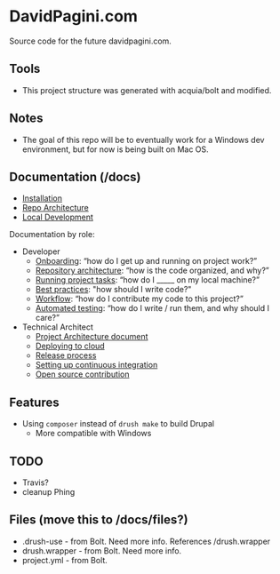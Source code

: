 # DavidPagini.com

Source code for the future davidpagini.com.

## Tools
* This project structure was generated with acquia/bolt and modified.

## Notes
* The goal of this repo will be to eventually work for a Windows dev environment, but for now is being built on Mac OS.

## Documentation (/docs)
* [Installation](docs/installation.md)
* [Repo Architecture](docs/architecture.md)
* [Local Development](docs/local-development.md)

Documentation by role:

* Developer
    * [Onboarding](readme/onboarding.md): “how do I get up and running on project work?”
    * [Repository architecture](readme/repo-architecture.md): “how is the code organized, and why?”
    * [Running project tasks](readme/project-tasks.md): “how do I _____ on my local machine?”
    * [Best practices](readme/best-practices.md): "how should I write code?"
    * [Workflow](readme/dev-workflow.md): “how do I contribute my code to this project?”
    * [Automated testing](tests/README.md): “how do I write / run them, and why should I care?”
* Technical Architect
    * [Project Architecture document](readme/architecture.md)
    * [Deploying to cloud](readme/deploy.md)
    * [Release process](readme/release-process.md)
    * [Setting up continuous integration](build/README.md#ci)
    * [Open source contribution](readme/os-contribution.md)

## Features
* Using `composer` instead of `drush make` to build Drupal
  * More compatible with Windows

## TODO
* Travis?
* cleanup Phing

## Files (move this to /docs/files?)
* .drush-use - from Bolt. Need more info. References /drush.wrapper
* drush.wrapper - from Bolt. Need more info.
* project.yml - from Bolt.
